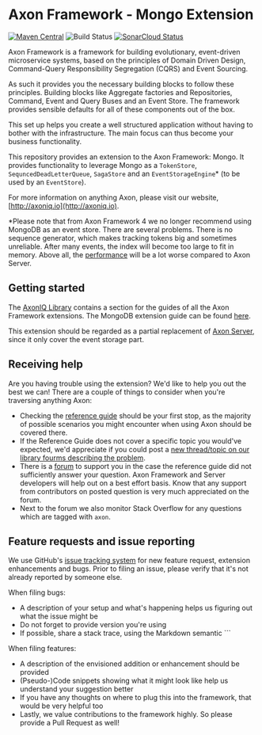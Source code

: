 # Axon Framework - Mongo Extension 
[![Maven Central](https://maven-badges.herokuapp.com/maven-central/org.axonframework.extensions.mongo/axon-mongo/badge.svg)](https://maven-badges.herokuapp.com/maven-central/org.axonframework.extensions.mongo/axon-mongo/)
![Build Status](https://github.com/AxonFramework/extension-mongo/workflows/Mongo%20Extension/badge.svg?branch=master)
[![SonarCloud Status](https://sonarcloud.io/api/project_badges/measure?project=AxonFramework_extension-mongo&metric=alert_status)](https://sonarcloud.io/dashboard?id=AxonFramework_extension-mongo)

Axon Framework is a framework for building evolutionary, event-driven microservice systems,
 based on the principles of Domain Driven Design, Command-Query Responsibility Segregation (CQRS) and Event Sourcing.

As such it provides you the necessary building blocks to follow these principles. 
Building blocks like Aggregate factories and Repositories, Command, Event and Query Buses and an Event Store.
The framework provides sensible defaults for all of these components out of the box.

This set up helps you create a well structured application without having to bother with the infrastructure.
The main focus can thus become your business functionality.

This repository provides an extension to the Axon Framework: Mongo.
It provides functionality to leverage Mongo as a `TokenStore`, `SequncedDeadLetterQueue`, `SagaStore` and
an `EventStorageEngine`* (to be used by an `EventStore`).

For more information on anything Axon, please visit our website, [http://axoniq.io](http://axoniq.io).

*Please note that from Axon Framework 4 we no longer recommend using MongoDB as an event store. There are several
problems. There is no sequence generator, which makes tracking tokens big and sometimes unreliable. After many events,
the index will become too large to fit in memory. Above all,
the [performance](https://www.digitalfrontiers.de/wp-content/uploads/2022/04/Digital-Frontiers_Axon-Server-Benchmarks-1.pdf)
will be a lot worse compared to Axon Server.

## Getting started

The [AxonIQ Library](https://library.axoniq.io) contains a section for the guides of all the Axon Framework extensions.
The MongoDB extension guide can be found [here](https://library.axoniq.io/home/guides/axon-framework.html).

This extension should be regarded as a partial replacement of [Axon Server](https://axoniq.io/product-overview/axon-server),
since it only cover the event storage part.

## Receiving help

Are you having trouble using the extension? 
We'd like to help you out the best we can!
There are a couple of things to consider when you're traversing anything Axon:

* Checking the [reference guide](https://library.axoniq.io/axon-framework-references/) should be your first stop,
  as the majority of possible scenarios you might encounter when using Axon should be covered there.
* If the Reference Guide does not cover a specific topic you would've expected,
  we'd appreciate if you could post a [new thread/topic on our library fourms describing the problem](https://discuss.axoniq.io/c/26).
* There is a [forum](https://discuss.axoniq.io/) to support you in the case the reference guide did not sufficiently answer your question.
Axon Framework and Server developers will help out on a best effort basis.
Know that any support from contributors on posted question is very much appreciated on the forum.
* Next to the forum we also monitor Stack Overflow for any questions which are tagged with `axon`.

## Feature requests and issue reporting

We use GitHub's [issue tracking system](https://github.com/AxonFramework/extension-mongo/issues) for new feature 
request, extension enhancements and bugs. 
Prior to filing an issue, please verify that it's not already reported by someone else.

When filing bugs:
* A description of your setup and what's happening helps us figuring out what the issue might be
* Do not forget to provide version you're using
* If possible, share a stack trace, using the Markdown semantic ```

When filing features:
* A description of the envisioned addition or enhancement should be provided
* (Pseudo-)Code snippets showing what it might look like help us understand your suggestion better 
* If you have any thoughts on where to plug this into the framework, that would be very helpful too
* Lastly, we value contributions to the framework highly. So please provide a Pull Request as well!
 
